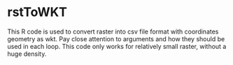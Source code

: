 # rstToWKT

This R code is used to convert raster into csv file format with coordinates geometry as wkt. Pay close attention to arguments and how they should be used in each loop. This code only works for relatively small raster, without a huge density.
